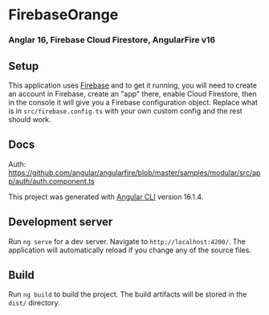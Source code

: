# FirebaseOrange
### Anglar 16, Firebase Cloud Firestore, AngularFire v16

## Setup
This application uses [Firebase](https://firebase.google.com/) and to get it running, you will need to create an account in Firebase, create an "app" there, enable Cloud Firestore, then in the console it will give you a Firebase configuration object.  Replace what is in `src/firebase.config.ts` with your own custom config and the rest should work.

## Docs
Auth:
https://github.com/angular/angularfire/blob/master/samples/modular/src/app/auth/auth.component.ts

This project was generated with [Angular CLI](https://github.com/angular/angular-cli) version 16.1.4.

## Development server

Run `ng serve` for a dev server. Navigate to `http://localhost:4200/`. The application will automatically reload if you change any of the source files.

## Build

Run `ng build` to build the project. The build artifacts will be stored in the `dist/` directory.